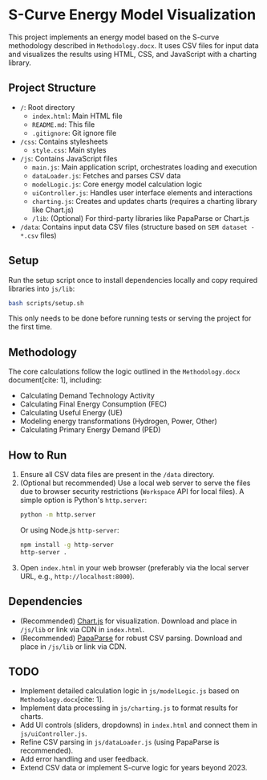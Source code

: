 # S-Curve Energy Model Visualization

This project implements an energy model based on the S-curve methodology described in `Methodology.docx`. It uses CSV files for input data and visualizes the results using HTML, CSS, and JavaScript with a charting library.

## Project Structure

* `/`: Root directory
    * `index.html`: Main HTML file
    * `README.md`: This file
    * `.gitignore`: Git ignore file
* `/css`: Contains stylesheets
    * `style.css`: Main styles
* `/js`: Contains JavaScript files
    * `main.js`: Main application script, orchestrates loading and execution
    * `dataLoader.js`: Fetches and parses CSV data
    * `modelLogic.js`: Core energy model calculation logic
    * `uiController.js`: Handles user interface elements and interactions
    * `charting.js`: Creates and updates charts (requires a charting library like Chart.js)
    * `/lib`: (Optional) For third-party libraries like PapaParse or Chart.js
* `/data`: Contains input data CSV files (structure based on `SEM dataset - *.csv` files)

## Setup

Run the setup script once to install dependencies locally and copy required libraries into `js/lib`:

```bash
bash scripts/setup.sh
```

This only needs to be done before running tests or serving the project for the first time.

## Methodology

The core calculations follow the logic outlined in the `Methodology.docx` document[cite: 1], including:
* Calculating Demand Technology Activity
* Calculating Final Energy Consumption (FEC)
* Calculating Useful Energy (UE)
* Modeling energy transformations (Hydrogen, Power, Other)
* Calculating Primary Energy Demand (PED)

## How to Run

1.  Ensure all CSV data files are present in the `/data` directory.
2.  (Optional but recommended) Use a local web server to serve the files due to browser security restrictions (`Workspace` API for local files). A simple option is Python's `http.server`:
    ```bash
    python -m http.server
    ```
    Or using Node.js `http-server`:
    ```bash
    npm install -g http-server
    http-server .
    ```
3.  Open `index.html` in your web browser (preferably via the local server URL, e.g., `http://localhost:8000`).

## Dependencies

* (Recommended) [Chart.js](https://www.chartjs.org/) for visualization. Download and place in `/js/lib` or link via CDN in `index.html`.
* (Recommended) [PapaParse](https://www.papaparse.com/) for robust CSV parsing. Download and place in `/js/lib` or link via CDN.

## TODO

* Implement detailed calculation logic in `js/modelLogic.js` based on `Methodology.docx`[cite: 1].
* Implement data processing in `js/charting.js` to format results for charts.
* Add UI controls (sliders, dropdowns) in `index.html` and connect them in `js/uiController.js`.
* Refine CSV parsing in `js/dataLoader.js` (using PapaParse is recommended).
* Add error handling and user feedback.
* Extend CSV data or implement S-curve logic for years beyond 2023.
